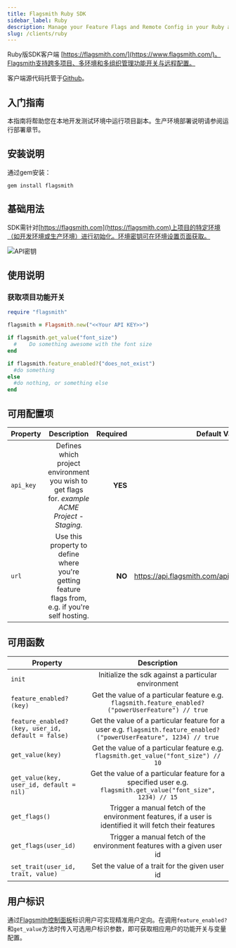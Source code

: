 ```yaml
---
title: Flagsmith Ruby SDK
sidebar_label: Ruby
description: Manage your Feature Flags and Remote Config in your Ruby applications.
slug: /clients/ruby
---
```


Ruby版SDK客户端 [https://flagsmith.com/](https://www.flagsmith.com/)。Flagsmith支持跨多项目、多环境和多组织管理功能开关与远程配置。

客户端源代码托管于[Github](https://github.com/flagsmith/flagsmith-ruby-client)。

## 入门指南

本指南将帮助您在本地开发测试环境中运行项目副本。生产环境部署说明请参阅运行部署章节。

## 安装说明

通过gem安装：

`gem install flagsmith`

## 基础用法

SDK需针对[https://flagsmith.com](https://flagsmith.com)上项目的特定环境（如开发环境或生产环境）进行初始化。环境密钥可在环境设置页面获取。

![API密钥](/img/api-key.png)

## 使用说明

### 获取项目功能开关

```ruby
require "flagsmith"

flagsmith = Flagsmith.new("<<Your API KEY>>")

if flagsmith.get_value("font_size")
  #    Do something awesome with the font size
end

if flagsmith.feature_enabled?("does_not_exist")
  #do something
else
  #do nothing, or something else
end
```

## 可用配置项

| Property  |                                            Description                                            | Required |                       Default Value |   Environment Key |
| --------- | :-----------------------------------------------------------------------------------------------: | -------: | ----------------------------------: | ----------------: |
| `api_key` |  Defines which project environment you wish to get flags for. _example ACME Project - Staging._   |  **YES** |                                null | FLAGSMITH_API_KEY |
| `url`     | Use this property to define where you're getting feature flags from, e.g. if you're self hosting. |   **NO** | <https://api.flagsmith.com/api/v1/> |     FLAGSMITH_URL |

## 可用函数

| Property                                          |                                                     Description                                                      |
| ------------------------------------------------- | :------------------------------------------------------------------------------------------------------------------: |
| `init`                                            |                                 Initialize the sdk against a particular environment                                  |
| `feature_enabled?(key)`                           |         Get the value of a particular feature e.g. `flagsmith.feature_enabled?("powerUserFeature") // true`          |
| `feature_enabled?(key, user_id, default = false)` | Get the value of a particular feature for a user e.g. `flagsmith.feature_enabled?("powerUserFeature", 1234) // true` |
| `get_value(key)`                                  |                 Get the value of a particular feature e.g. `flagsmith.get_value("font_size") // 10`                  |
| `get_value(key, user_id, default = nil)`          |    Get the value of a particular feature for a specified user e.g. `flagsmith.get_value("font_size", 1234) // 15`    |
| `get_flags()`                                     |       Trigger a manual fetch of the environment features, if a user is identified it will fetch their features       |
| `get_flags(user_id)`                              |                       Trigger a manual fetch of the environment features with a given user id                        |
| `set_trait(user_id, trait, value)`                |                                    Set the value of a trait for the given user id                                    |

## 用户标识

通过[Flagsmith控制面板](https://www.flagsmith.com/)标识用户可实现精准用户定向。在调用`feature_enabled?`和`get_value`方法时传入可选用户标识参数，即可获取相应用户的功能开关与变量配置。